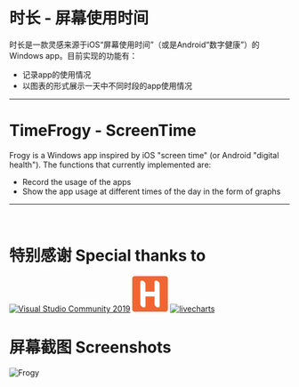 # 时长 - 屏幕使用时间
时长是一款灵感来源于iOS“屏幕使用时间”（或是Android“数字健康”）的Windows app。目前实现的功能有：
* 记录app的使用情况
* 以图表的形式展示一天中不同时段的app使用情况

****
# TimeFrogy - ScreenTime
Frogy is a Windows app inspired by iOS "screen time" (or Android "digital health"). The functions that currently implemented are:
* Record the usage of the apps
* Show the app usage at different times of the day in the form of graphs

****
<br>


# 特别感谢 Special thanks to
[![Visual Studio Community 2019](https://raw.githubusercontent.com/HandyOrg/HandyOrgResource/master/HandyControl/Resources/vs2019_logo.png)](https://visualstudio.microsoft.com/free-developer-offers/)
[![HandyControl](https://raw.githubusercontent.com/HandyOrg/HandyOrgResource/master/HandyControl/Resources/icon.png)](https://github.com/HandyOrg/HandyControl)
[![livecharts](https://lvcharts.net/Content/Images/LiveChartsWhite.gif)](https://github.com/Live-Charts/Live-Charts)



# 屏幕截图 Screenshots
![Frogy](https://s1.ax1x.com/2020/08/11/aqqpr9.png "Screenshots")
